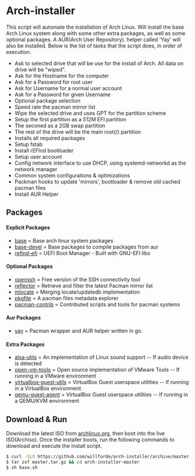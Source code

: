 # Arch-installer
This script will automate the installation of Arch Linux. Will install the base Arch Linux system
along with some other extra packages, as well as some optional packages. A AUR(Arch User Repository).
helper called 'Yay' will also be installed. Below is the list of tasks that the script does, in order of execution.

  - Ask to selected drive that will be use for the install of Arch. All data on drive will be "wiped".
  - Ask for the Hostname for the computer
  - Ask for a Password for root user
  - Ask for Username for a normal user account
  - Ask for a Password for given Username
  - Optional package selection
  - Speed rate the pacman mirror list
  - Wipe the selected drive and uses GPT for the partition scheme
  - Setup the first partition as a 512M EFI partition
  - The seconed as a 2GB swap partition
  - The rest of the drive will be the main root(/) partition
  - Installs all required packages
  - Setup fstab
  - Install rEFInd bootloader
  - Setup user account
  - Config network interface to use DHCP, using systemd-networkd as the network manager
  - Common system configurations & optimizations
  - Packman hooks to update 'mirrors', bootloader & remove old cached pacman files
  - Install AUR Helper

## Packages
#### Explicit Packages
  - [base] = Base arch linux system packages
  - [base-devel] = Base packages to compile packages from aur
  - [refind-efi] = UEFI Boot Manager - Built with GNU-EFI libs

#### Optional Packages
  - [openssh] = Free version of the SSH connectivity tool
  - [reflector] = Retrieve and filter the latest Pacman mirror list
  - [mlocate] = Merging locate/updatedb implementation
  - [pkgfile] = A pacman files metadata explorer
  - [pacman-contrib] = Contributed scripts and tools for pacman systems

#### Aur Packages
  - [yay] = Pacman wrapper and AUR helper written in go.

#### Extra Packages
  - [alsa-utils] = An implementation of Linux sound support -- If audio device is detected
  - [open-vm-tools] = Open source implementation of VMware Tools -- If running in a VMware environment
  - [virtualbox-guest-utils] = VirtualBox Guest userspace utilities -- If running in a VirtualBox environment
  - [qemu-guest-agent] = VirtualBox Guest userspace utilities -- If running in a QEMU/KVM environment


## Download & Run
Download the latest ISO from [archlinux.org], then boot into the live ISO(Archiso).
Once the installer boots, run the following commands to download and execute the install script.

```sh
$ curl -SLO https://github.com/willforde/arch-installer/archive/master.tar.gz
$ tar zxf master.tar.gz && cd arch-installer-master
$ sh base.sh
```

[base]:https://www.archlinux.org/groups/x86_64/base/
[base-devel]:https://www.archlinux.org/groups/x86_64/base-devel/
[openssh]:https://www.archlinux.org/packages/core/x86_64/openssh/
[refind-efi]:https://www.archlinux.org/packages/extra/x86_64/refind-efi/
[alsa-utils]:https://www.archlinux.org/packages/extra/x86_64/alsa-utils/
[open-vm-tools]:https://www.archlinux.org/packages/community/x86_64/open-vm-tools/
[virtualbox-guest-utils]:https://www.archlinux.org/packages/community/x86_64/virtualbox-guest-utils/
[reflector]:https://www.archlinux.org/packages/community/any/reflector/
[mlocate]:https://www.archlinux.org/packages/core/x86_64/mlocate/
[pkgfile]:https://www.archlinux.org/packages/extra/x86_64/pkgfile/
[yay]:https://aur.archlinux.org/packages/yay/
[qemu-guest-agent]:https://www.archlinux.org/packages/extra/x86_64/qemu-guest-agent/
[archlinux.org]:https://www.archlinux.org/download/
[pacman-contrib]:https://www.archlinux.org/packages/community/x86_64/pacman-contrib/
